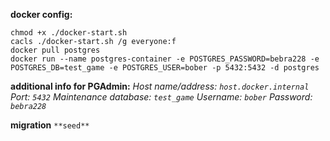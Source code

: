 **docker config:**
```
chmod +x ./docker-start.sh
cacls ./docker-start.sh /g everyone:f
docker pull postgres
docker run --name postgres-container -e POSTGRES_PASSWORD=bebra228 -e POSTGRES_DB=test_game -e POSTGRES_USER=bober -p 5432:5432 -d postgres
```

**additional info for PGAdmin:**
*Host name/address: `host.docker.internal`*
*Port: `5432`*
*Maintenance database: `test_game`*
*Username: `bober`*
*Password: `bebra228`*


**migration**
``
**seed**
``
